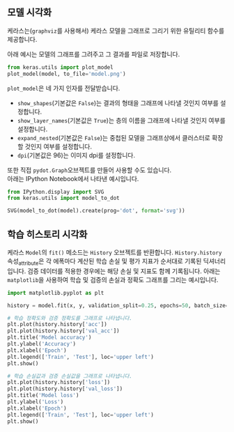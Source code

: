 ## 모델 시각화

케라스는(`graphviz`를 사용해서) 케라스 모델을 그래프로 그리기 위한 유틸리티 함수를 제공합니다.  

아래 예시는 모델의 그래프를 그려주고 그 결과를 파일로 저장합니다.  
```python
from keras.utils import plot_model
plot_model(model, to_file='model.png')
```

`plot_model`은 네 가지 인자를 전달받습니다.

- `show_shapes`(기본값은 `False`)는 결과의 형태을 그래프에 나타낼 것인지 여부를 설정합니다.
- `show_layer_names`(기본값은 `True`)는 층의 이름을 그래프에 나타낼 것인지 여부를 설정합니다.
- `expand_nested`(기본값은 `False`)는 중첩된 모델을 그래프상에서 클러스터로 확장할 것인지 여부를 설정합니다.
- `dpi`(기본값은 96)는 이미지 dpi를 설정합니다.

또한 직접 `pydot.Graph`오브젝트를 만들어 사용할 수도 있습니다.  
아래는 IPython Notebook에서 나타낸 예시입니다.
```python
from IPython.display import SVG
from keras.utils import model_to_dot

SVG(model_to_dot(model).create(prog='dot', format='svg'))
```

## 학습 히스토리 시각화

케라스 `Model`의 `fit()` 메소드는 `History` 오브젝트를 반환합니다. `History.history` 속성<sub>attribute</sub>은 각 에폭마다 계산된 학습 손실 및 평가 지표가 순서대로 기록된 딕셔너리입니다. 검증 데이터를 적용한 경우에는 해당 손실 및 지표도 함께 기록됩니다. 아래는 `matplotlib`을 사용하여 학습 및 검증의 손실과 정확도 그래프를 그리는 예시입니다.

```python
import matplotlib.pyplot as plt

history = model.fit(x, y, validation_split=0.25, epochs=50, batch_size=16, verbose=1)

# 학습 정확도와 검증 정확도를 그래프로 나타냅니다. 
plt.plot(history.history['acc'])
plt.plot(history.history['val_acc'])
plt.title('Model accuracy')
plt.ylabel('Accuracy')
plt.xlabel('Epoch')
plt.legend(['Train', 'Test'], loc='upper left')
plt.show()

# 학습 손실값과 검증 손실값을 그래프로 나타냅니다.
plt.plot(history.history['loss'])
plt.plot(history.history['val_loss'])
plt.title('Model loss')
plt.ylabel('Loss')
plt.xlabel('Epoch')
plt.legend(['Train', 'Test'], loc='upper left')
plt.show()
```
